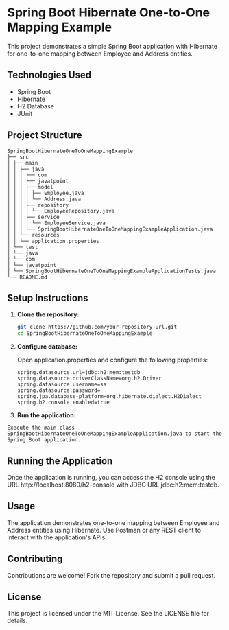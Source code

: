 # Spring Boot Hibernate One-to-One Mapping Example

This project demonstrates a simple Spring Boot application with Hibernate for one-to-one mapping between Employee and Address entities.

## Technologies Used

- Spring Boot
- Hibernate
- H2 Database
- JUnit

## Project Structure
````
SpringBootHibernateOneToOneMappingExample
├── src
│ ├── main
│ │ ├── java
│ │ │ └── com
│ │ │ └── javatpoint
│ │ │ ├── model
│ │ │ │ ├── Employee.java
│ │ │ │ └── Address.java
│ │ │ ├── repository
│ │ │ │ └── EmployeeRepository.java
│ │ │ ├── service
│ │ │ │ └── EmployeeService.java
│ │ │ └── SpringBootHibernateOneToOneMappingExampleApplication.java
│ │ └── resources
│ │ └── application.properties
│ └── test
│ └── java
│ └── com
│ └── javatpoint
│ └── SpringBootHibernateOneToOneMappingExampleApplicationTests.java
└── README.md
````


## Setup Instructions

1. **Clone the repository:**

   ```bash
   git clone https://github.com/your-repository-url.git
   cd SpringBootHibernateOneToOneMappingExample
   ````
2.  **Configure database:**

    Open application.properties and configure the following properties:

    ````
    spring.datasource.url=jdbc:h2:mem:testdb
    spring.datasource.driverClassName=org.h2.Driver
    spring.datasource.username=sa
    spring.datasource.password=
    spring.jpa.database-platform=org.hibernate.dialect.H2Dialect
    spring.h2.console.enabled=true
    ````
    
3.    **Run the application:**

    Execute the main class SpringBootHibernateOneToOneMappingExampleApplication.java to start the Spring Boot application.

## Running the Application

Once the application is running, you can access the H2 console using the URL http://localhost:8080/h2-console with JDBC URL jdbc:h2:mem:testdb.

## Usage

The application demonstrates one-to-one mapping between Employee and Address entities using Hibernate. Use Postman or any REST client to interact with the application's APIs.

## Contributing

Contributions are welcome! Fork the repository and submit a pull request.

## License

This project is licensed under the MIT License. See the LICENSE file for details.
